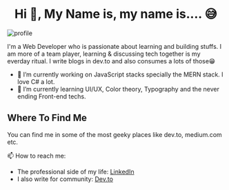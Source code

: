 
<!--
**AKdeBerg/AKdeBerg** is a ✨ _special_ ✨ repository because its `README.md` (this file) appears on your GitHub profile.

Here are some ideas to get you started:

- 🔭 I’m currently working on ...
- 🌱 I’m currently learning ...
- 👯 I’m looking to collaborate on ...
- 🤔 I’m looking for help with ...
- 💬 Ask me about ...
- 📫 How to reach me: ...
- 😄 Pronouns: ...
- ⚡ Fun fact: ...
-->


# <h1 align="center"> Hi 👋, My Name is, my name is.... 😅 </h1>

![profile](https://user-images.githubusercontent.com/7089345/99284825-f0642b00-2860-11eb-9b76-85b334ebcbf7.png)

I'm a Web Developer who is passionate about learning and building stuffs. I am more of a team player, learning & discussing tech together is my everday ritual. I write blogs in dev.to and also consumes a lots of those😁

- 🔭 I’m currently working on JavaScript stacks specially the MERN stack. I love C# a lot.
- 🌱 I’m currently learning UI/UX, Color theory, Typography and the never ending Front-end techs.

## Where To Find Me
You can find me in some of the most geeky places like dev.to, medium.com etc.</br>



📫 How to reach me: 
+ The professional side of my life: <a href="https://www.linkedin.com/in/akdeberg/">LinkedIn</a>
+ I also write for community: <a href="https://dev.to/akdeberg">Dev.to</a>
